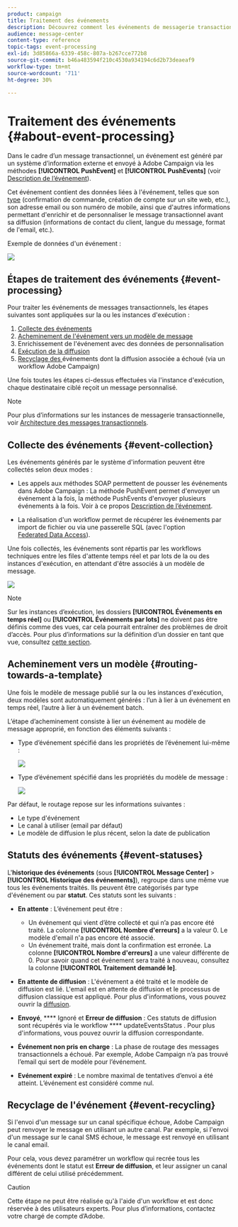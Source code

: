 ```yaml
---
product: campaign
title: Traitement des événements
description: Découvrez comment les événements de messagerie transactionnelle sont traités dans Adobe Campaign Classic.
audience: message-center
content-type: reference
topic-tags: event-processing
exl-id: 3d85866a-6339-458c-807a-b267cce772b8
source-git-commit: b46a483594f210c4530a934194c6d2b73deaeaf9
workflow-type: tm+mt
source-wordcount: '711'
ht-degree: 30%

---
```


# Traitement des événements {#about-event-processing}

Dans le cadre d’un message transactionnel, un événement est généré par un système d’information externe et envoyé à Adobe Campaign via les méthodes **[!UICONTROL PushEvent]** et **[!UICONTROL PushEvents]** (voir [Description de l’événement](../../message-center/using/event-description.md)).

Cet événement contient des données liées à l&#39;événement, telles que son [type](../../message-center/using/creating-event-types.md) (confirmation de commande, création de compte sur un site web, etc.), son adresse email ou son numéro de mobile, ainsi que d&#39;autres informations permettant d&#39;enrichir et de personnaliser le message transactionnel avant sa diffusion (informations de contact du client, langue du message, format de l&#39;email, etc.).

Exemple de données d&#39;un événement :

![](assets/messagecenter_events_request_001.png)

## Étapes de traitement des événements {#event-processing}

Pour traiter les événements de messages transactionnels, les étapes suivantes sont appliquées sur la ou les instances d&#39;exécution :

1. [Collecte des événements](#event-collection)
1. [Acheminement de l&#39;événement vers un modèle de message](#routing-towards-a-template)
1. Enrichissement de l&#39;événement avec des données de personnalisation
1. [Exécution de la diffusion](../../message-center/using/delivery-execution.md)
1. [Recyclage des ](#event-recycling) événements dont la diffusion associée a échoué (via un workflow Adobe Campaign)

Une fois toutes les étapes ci-dessus effectuées via l&#39;instance d&#39;exécution, chaque destinataire ciblé reçoit un message personnalisé.

>[!NOTE]
>
>Pour plus d’informations sur les instances de messagerie transactionnelle, voir [Architecture des messages transactionnels](../../message-center/using/transactional-messaging-architecture.md).


## Collecte des événements {#event-collection}

Les événements générés par le système d&#39;information peuvent être collectés selon deux modes :

* Les appels aux méthodes SOAP permettent de pousser les événements dans Adobe Campaign : La méthode PushEvent permet d&#39;envoyer un événement à la fois, la méthode PushEvents d&#39;envoyer plusieurs événements à la fois. Voir à ce propos [Description de l’événement](../../message-center/using/event-description.md).

* La réalisation d&#39;un workflow permet de récupérer les événements par import de fichier ou via une passerelle SQL (avec l&#39;option [Federated Data Access](../../installation/using/about-fda.md)).

Une fois collectés, les événements sont répartis par les workflows techniques entre les files d&#39;attente temps réel et par lots de la ou des instances d&#39;exécution, en attendant d&#39;être associés à un modèle de message.

![](assets/messagecenter_events_queues_001.png)

>[!NOTE]
>
>Sur les instances d’exécution, les dossiers **[!UICONTROL Événements en temps réel]** ou **[!UICONTROL Événements par lots]** ne doivent pas être définis comme des vues, car cela pourrait entraîner des problèmes de droit d’accès. Pour plus d’informations sur la définition d’un dossier en tant que vue, consultez [cette section](../../platform/using/access-management-folders.md).

## Acheminement vers un modèle {#routing-towards-a-template}

Une fois le modèle de message publié sur la ou les instances d&#39;exécution, deux modèles sont automatiquement générés : l’un à lier à un événement en temps réel, l’autre à lier à un événement batch.

L’étape d’acheminement consiste à lier un événement au modèle de message approprié, en fonction des éléments suivants :

* Type d’événement spécifié dans les propriétés de l’événement lui-même :

   ![](assets/messagecenter_event_type_001.png)

* Type d’événement spécifié dans les propriétés du modèle de message :

   ![](assets/messagecenter_event_type_002.png)

Par défaut, le routage repose sur les informations suivantes :

* Le type d&#39;événement
* Le canal à utiliser (email par défaut)
* Le modèle de diffusion le plus récent, selon la date de publication

## Statuts des événements {#event-statuses}

L&#39;**historique des événements** (sous **[!UICONTROL Message Center]** > **[!UICONTROL Historique des événements]**), regroupe dans une même vue tous les événements traités. Ils peuvent être catégorisés par type d&#39;événement ou par **statut**. Ces statuts sont les suivants :

* **En attente** : L’événement peut être :

   * Un événement qui vient d’être collecté et qui n’a pas encore été traité. La colonne **[!UICONTROL Nombre d&#39;erreurs]** a la valeur 0. Le modèle d&#39;email n&#39;a pas encore été associé.
   * Un événement traité, mais dont la confirmation est erronée. La colonne **[!UICONTROL Nombre d&#39;erreurs]** a une valeur différente de 0. Pour savoir quand cet événement sera traité à nouveau, consultez la colonne **[!UICONTROL Traitement demandé le]**.

* **En attente de diffusion** : L&#39;événement a été traité et le modèle de diffusion est lié. L&#39;email est en attente de diffusion et le processus de diffusion classique est appliqué. Pour plus d&#39;informations, vous pouvez ouvrir la  [diffusion](../../delivery/using/about-message-tracking.md).
* **Envoyé**,  **** Ignoré et  **Erreur de diffusion** : Ces statuts de diffusion sont récupérés via le workflow  **** updateEventsStatus . Pour plus d&#39;informations, vous pouvez ouvrir la diffusion correspondante.
* **Événement non pris en charge** : La phase de routage des messages transactionnels a échoué. Par exemple, Adobe Campaign n’a pas trouvé l’email qui sert de modèle pour l’événement.
* **Evénement expiré** : Le nombre maximal de tentatives d’envoi a été atteint. L’événement est considéré comme nul.

## Recyclage de l&#39;événement {#event-recycling}

Si l&#39;envoi d&#39;un message sur un canal spécifique échoue, Adobe Campaign peut renvoyer le message en utilisant un autre canal. Par exemple, si l&#39;envoi d&#39;un message sur le canal SMS échoue, le message est renvoyé en utilisant le canal email.

Pour cela, vous devez paramétrer un workflow qui recrée tous les événements dont le statut est **Erreur de diffusion**, et leur assigner un canal différent de celui utilisé précédemment.

>[!CAUTION]
>
>Cette étape ne peut être réalisée qu&#39;à l&#39;aide d&#39;un workflow et est donc réservée à des utilisateurs experts. Pour plus d’informations, contactez votre chargé de compte d’Adobe.